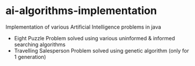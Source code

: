 # ai-algorithms-implementation
Implementation of various Artificial Intelligence problems in java
- Eight Puzzle Problem solved using various uninformed & informed searching algorithms
- Travelling Salesperson Problem solved using genetic algorithm (only for 1 generation)
